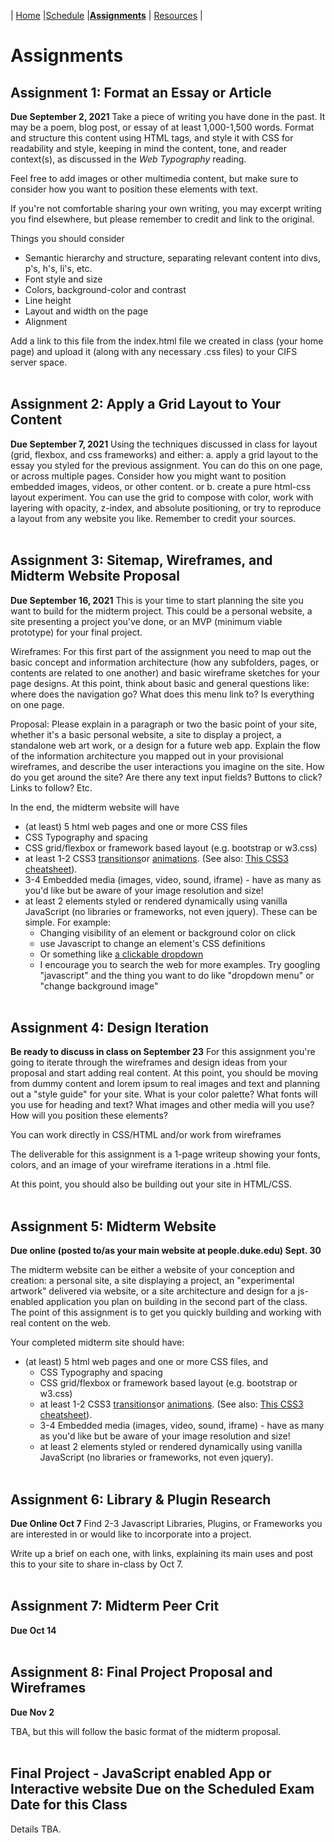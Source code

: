 | [Home](./) |[Schedule](./schedule.md) |**[Assignments](./assignments.md)** | [Resources](./resources.md) |

# Assignments

## Assignment 1: Format an Essay or Article

**Due September 2, 2021**
Take a piece of writing you have done in the past. It may be a poem, blog post, or essay of at least 1,000-1,500 words. Format and structure this content using HTML tags, and style it with CSS for readability and style, keeping in mind the content, tone, and reader context(s), as discussed in the _Web Typography_ reading.

Feel free to add images or other multimedia content, but make sure to consider how you want to position these elements with text.

If you're not comfortable sharing your own writing, you may excerpt writing you find elsewhere, but please remember to credit and link to the original.

Things you should consider

- Semantic hierarchy and structure, separating relevant content into divs, p's, h's, li's, etc.
- Font style and size
- Colors, background-color and contrast
- Line height
- Layout and width on the page
- Alignment

Add a link to this file from the index.html file we created in class (your home page) and upload it (along with any necessary .css files) to your CIFS server space.
<br />
<br />

## Assignment 2: Apply a Grid Layout to Your Content

**Due September 7, 2021**
Using the techniques discussed in class for layout (grid, flexbox, and css frameworks) and either:
a. apply a grid layout to the essay you styled for the previous assignment. You can do this on one page, or across multiple pages. Consider how you might want to position embedded images, videos, or other content.
or
b. create a pure html-css layout experiment. You can use the grid to compose with color, work with layering with opacity, z-index, and absolute positioning, or try to reproduce a layout from any website you like. Remember to credit your sources.
<br />
<br />

## Assignment 3: Sitemap, Wireframes, and Midterm Website Proposal

**Due September 16, 2021**
This is your time to start planning the site you want to build for the midterm project. This could be a personal website, a site presenting a project you've done, or an MVP (minimum viable prototype) for your final project.

Wireframes: For this first part of the assignment you need to map out the basic concept and information architecture (how any subfolders, pages, or contents are related to one another) and basic wireframe sketches for your page designs. At this point, think about basic and general questions like: where does the navigation go? What does this menu link to? Is everything on one page.

Proposal: Please explain in a paragraph or two the basic point of your site, whether it's a basic personal website, a site to display a project, a standalone web art work, or a design for a future web app. Explain the flow of the information architecture you mapped out in your provisional wireframes, and describe the user interactions you imagine on the site. How do you get around the site? Are there any text input fields? Buttons to click? Links to follow? Etc.

In the end, the midterm website will have

- (at least) 5 html web pages and one or more CSS files
- CSS Typography and spacing
- CSS grid/flexbox or framework based layout (e.g. bootstrap or w3.css)
- at least 1-2 CSS3 [transitions](https://www.w3schools.com/css/css3_transitions.asp)or [animations](https://www.w3schools.com/css/css3_animations.asp). (See also: [This CSS3 cheatsheet](https://www.kirupa.com/html5/css_transitions_cheatsheet.htm)).
- 3-4 Embedded media (images, video, sound, iframe) - have as many as you'd like but be aware of your image resolution and size!
- at least 2 elements styled or rendered dynamically using vanilla JavaScript (no libraries or frameworks, not even jquery). These can be simple. For example:
  - Changing visibility of an element or background color on click
  - use Javascript to change an element's CSS definitions
  - Or something like [a clickable dropdown](https://www.w3schools.com/howto/howto_js_dropdown.asp)
  - I encourage you to search the web for more examples. Try googling "javascript" and the thing you want to do like "dropdown menu" or "change background image"
    <br />
    <br />

## Assignment 4: Design Iteration

**Be ready to discuss in class on September 23**
For this assignment you're going to iterate through the wireframes and design ideas from your proposal and start adding real content. At this point, you should be moving from dummy content and lorem ipsum to real images and text and planning out a "style guide" for your site. What is your color palette? What fonts will you use for heading and text? What images and other media will you use? How will you position these elements?

You can work directly in CSS/HTML and/or work from wireframes

The deliverable for this assignment is a 1-page writeup showing your fonts, colors, and an image of your wireframe iterations in a .html file.

At this point, you should also be building out your site in HTML/CSS.
<br />
<br />

## Assignment 5: Midterm Website

**Due online (posted to/as your main website at people.duke.edu) Sept. 30**

The midterm website can be either a website of your conception and creation: a personal site, a site displaying a project, an "experimental artwork" delivered via website, or a site architecture and design for a js-enabled application you plan on building in the second part of the class. The point of this assignment is to get you quickly building and working with real content on the web.

Your completed midterm site should have:

- (at least) 5 html web pages and one or more CSS files, and
  - CSS Typography and spacing
  - CSS grid/flexbox or framework based layout (e.g. bootstrap or w3.css)
  - at least 1-2 CSS3 [transitions](https://www.w3schools.com/css/css3_transitions.asp)or [animations](https://www.w3schools.com/css/css3_animations.asp). (See also: [This CSS3 cheatsheet](https://www.kirupa.com/html5/css_transitions_cheatsheet.htm)).
  - 3-4 Embedded media (images, video, sound, iframe) - have as many as you'd like but be aware of your image resolution and size!
  - at least 2 elements styled or rendered dynamically using vanilla JavaScript (no libraries or frameworks, not even jquery).
    <br />
    <br />

## Assignment 6: Library & Plugin Research

**Due Online Oct 7**
Find 2-3 Javascript Libraries, Plugins, or Frameworks you are interested in or would like to incorporate into a project.

Write up a brief on each one, with links, explaining its main uses and post this to your site to share in-class by Oct 7.
<br />
<br />

## Assignment 7: Midterm Peer Crit

**Due Oct 14**
<br />
<br />

## Assignment 8: Final Project Proposal and Wireframes

**Due Nov 2**

TBA, but this will follow the basic format of the midterm proposal.
<br />
<br />

## Final Project - JavaScript enabled App or Interactive website Due on the Scheduled Exam Date for this Class

Details TBA.
